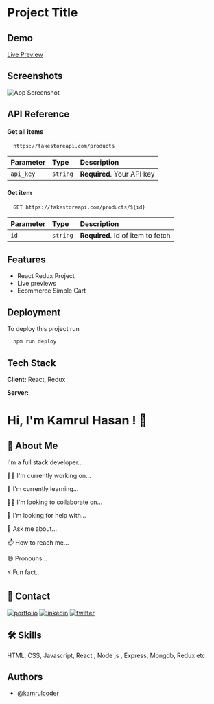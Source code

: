 
# Project Title


## Demo

[Live Preview](https://react-redux-cart-project.netlify.app/)

## Screenshots

![App Screenshot](https://i.ibb.co/b76JmPv/screencapture-localhost-3000-2022-05-19-22-43-26.png")


## API Reference

#### Get all items

```http
  https://fakestoreapi.com/products
```

| Parameter | Type     | Description                |
| :-------- | :------- | :------------------------- |
| `api_key` | `string` | **Required**. Your API key |

#### Get item

```http
  GET https://fakestoreapi.com/products/${id}
```

| Parameter | Type     | Description                       |
| :-------- | :------- | :-------------------------------- |
| `id`      | `string` | **Required**. Id of item to fetch |




## Features

- React Redux Project 
- Live previews
- Ecommerce Simple Cart 


## Deployment

To deploy this project run

```bash
  npm run deploy
```


## Tech Stack

**Client:** React, Redux

**Server:** 


# Hi, I'm Kamrul Hasan ! 👋


## 🚀 About Me
I'm a full stack developer...


👩‍💻 I'm currently working on...

🧠 I'm currently learning...

👯‍♀️ I'm looking to collaborate on...

🤔 I'm looking for help with...

💬 Ask me about...

📫 How to reach me...

😄 Pronouns...

⚡️ Fun fact...


## 🔗 Contact
[![portfolio](https://img.shields.io/badge/my_portfolio-000?style=for-the-badge&logo=ko-fi&logoColor=white)](https://kamrul-portfolio.netlify.app//)
[![linkedin](https://img.shields.io/badge/linkedin-0A66C2?style=for-the-badge&logo=linkedin&logoColor=white)](https://www.linkedin.com/kamrulcoder)
[![twitter](https://img.shields.io/badge/twitter-1DA1F2?style=for-the-badge&logo=twitter&logoColor=white)](https://twitter.com/kamrulcoder)


## 🛠 Skills
 HTML, CSS, Javascript, React , Node js , Express, Mongdb, Redux etc.


## Authors

- [@kamrulcoder](https://www.github.com/kamrulcoder)

